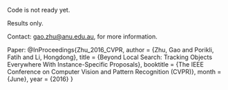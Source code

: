 Code is not ready yet.

Results only.

Contact: gao.zhu@anu.edu.au, for more information.

Paper:
@InProceedings{Zhu_2016_CVPR,
author = {Zhu, Gao and Porikli, Fatih and Li, Hongdong},
title = {Beyond Local Search: Tracking Objects Everywhere With Instance-Specific Proposals},
booktitle = {The IEEE Conference on Computer Vision and Pattern Recognition (CVPR)},
month = {June},
year = {2016}
}

